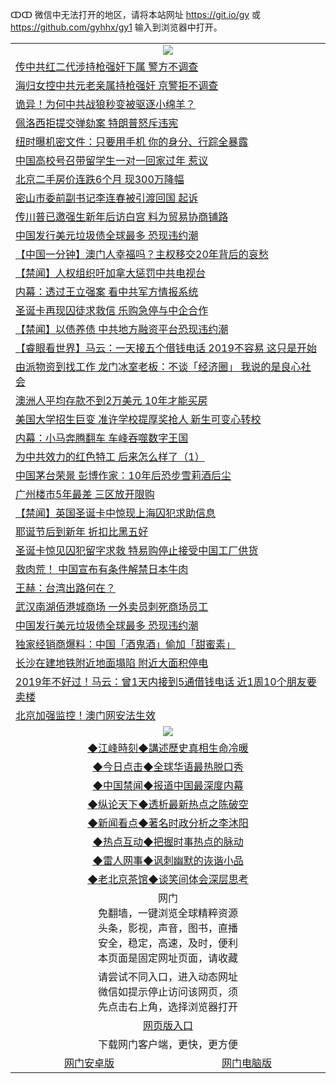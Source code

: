 ↀↀ 微信中无法打开的地区，请将本站网址 https://git.io/gy 或 https://github.com/gyhhx/gy1 输入到浏览器中打开。 

 <table>

  <tr>
    <td colspan="2" align=center><img src="https://cdn.jsdelivr.net/gh/gyoupiodf/im1/20190822-2.jpg"></td>
 </tr>
<tr><td colspan="2" align="left"><a href="https://xball.casa/oo.aspx?name=c1109872&key=eqxowaguscvmxdgc&from=gy">传中共红二代涉持枪强奸下属 警方不调查</a></td></tr>
<tr><td colspan="2" align="left"><a href="https://xball.casa/oo.aspx?name=c1109873&key=eqxowaguscvmxdgc&from=gy">海归女控中共元老亲属持枪强奸 京警拒不调查</a></td></tr>
<tr><td colspan="2" align="left"><a href="https://xball.casa/oo.aspx?name=c1109867&key=eqxowaguscvmxdgc&from=gy">诡异！为何中共战狼秒变被驱逐小绵羊？</a></td></tr>
<tr><td colspan="2" align="left"><a href="https://xball.casa/oo.aspx?name=c1109868&key=eqxowaguscvmxdgc&from=gy">佩洛西拒提交弹劾案 特朗普怒斥违宪</a></td></tr>
<tr><td colspan="2" align="left"><a href="https://xball.casa/oo.aspx?name=c1109861&key=eqxowaguscvmxdgc&from=gy">纽时曝机密文件：只要用手机 你的身分、行踪全暴露</a></td></tr>
<tr><td colspan="2" align="left"><a href="https://xball.casa/oo.aspx?name=c1109869&key=eqxowaguscvmxdgc&from=gy">中国高校号召带留学生一对一回家过年 惹议</a></td></tr>
<tr><td colspan="2" align="left"><a href="https://xball.casa/oo.aspx?name=c1109871&key=eqxowaguscvmxdgc&from=gy">北京二手房价连跌6个月 现300万降幅</a></td></tr>
<tr><td colspan="2" align="left"><a href="https://xball.casa/oo.aspx?name=c1109860&key=eqxowaguscvmxdgc&from=gy">密山市委前副书记李连春被引渡回国 起诉</a></td></tr>
<tr><td colspan="2" align="left"><a href="https://xball.casa/oo.aspx?name=c1109865&key=eqxowaguscvmxdgc&from=gy">传川普已邀强生新年后访白宫 料为贸易协商铺路</a></td></tr>
<tr><td colspan="2" align="left"><a href="https://xball.casa/oo.aspx?name=c1109870&key=eqxowaguscvmxdgc&from=gy">中国发行美元垃圾债全球最多 恐现违约潮</a></td></tr>
<tr><td colspan="2" align="left"><a href="https://xball.casa/oo.aspx?name=c1109834&key=eqxowaguscvmxdgc&from=gy">【中国一分钟】澳门人幸福吗？主权移交20年背后的哀愁</a></td></tr>
<tr><td colspan="2" align="left"><a href="https://xball.casa/oo.aspx?name=c1109875&key=eqxowaguscvmxdgc&from=gy">【禁闻】人权组织吁加拿大惩罚中共电视台</a></td></tr>
<tr><td colspan="2" align="left"><a href="https://xball.casa/oo.aspx?name=c1109853&key=eqxowaguscvmxdgc&from=gy">内幕：透过王立强案 看中共军方情报系统</a></td></tr>
<tr><td colspan="2" align="left"><a href="https://xball.casa/oo.aspx?name=c1109877&key=eqxowaguscvmxdgc&from=gy">圣诞卡再现囚徒求救信 乐购急停与中企合作</a></td></tr>
<tr><td colspan="2" align="left"><a href="https://xball.casa/oo.aspx?name=c1109874&key=eqxowaguscvmxdgc&from=gy">【禁闻】以债养债 中共地方融资平台恐现违约潮</a></td></tr>
<tr><td colspan="2" align="left"><a href="https://xball.casa/oo.aspx?name=c1109835&key=eqxowaguscvmxdgc&from=gy">【睿眼看世界】马云：一天接五个借钱电话 2019不容易 这只是开始</a></td></tr>
<tr><td colspan="2" align="left"><a href="https://xball.casa/oo.aspx?name=c1109862&key=eqxowaguscvmxdgc&from=gy">由派物资到找工作 龙门冰室老板：不谈「经济圈」 我说的是良心社会</a></td></tr>
<tr><td colspan="2" align="left"><a href="https://xball.casa/oo.aspx?name=c1109864&key=eqxowaguscvmxdgc&from=gy">澳洲人平均存款不到2万美元 10年才能买房</a></td></tr>
<tr><td colspan="2" align="left"><a href="https://xball.casa/oo.aspx?name=c1109866&key=eqxowaguscvmxdgc&from=gy">美国大学招生巨变 准许学校提厚奖抢人 新生可变心转校</a></td></tr>
<tr><td colspan="2" align="left"><a href="https://xball.casa/oo.aspx?name=c1109854&key=eqxowaguscvmxdgc&from=gy">内幕：小马奔腾翻车 车峰吞噬数字王国</a></td></tr>
<tr><td colspan="2" align="left"><a href="https://xball.casa/oo.aspx?name=c1109844&key=eqxowaguscvmxdgc&from=gy">为中共效力的红色特工 后来怎么样了（1）</a></td></tr>
<tr><td colspan="2" align="left"><a href="https://xball.casa/oo.aspx?name=c1109839&key=eqxowaguscvmxdgc&from=gy">中国茅台荣景 彭博作家：10年后恐步雪莉酒后尘</a></td></tr>
<tr><td colspan="2" align="left"><a href="https://xball.casa/oo.aspx?name=c1109858&key=eqxowaguscvmxdgc&from=gy">广州楼市5年最差 三区放开限购</a></td></tr>
<tr><td colspan="2" align="left"><a href="https://xball.casa/oo.aspx?name=c1109878&key=eqxowaguscvmxdgc&from=gy">【禁闻】英国圣诞卡中惊现上海囚犯求助信息</a></td></tr>
<tr><td colspan="2" align="left"><a href="https://xball.casa/oo.aspx?name=c1109863&key=eqxowaguscvmxdgc&from=gy">耶诞节后到新年 折扣比黑五好</a></td></tr>
<tr><td colspan="2" align="left"><a href="https://xball.casa/oo.aspx?name=c1109849&key=eqxowaguscvmxdgc&from=gy">圣诞卡惊见囚犯留字求救 特易购停止接受中国工厂供货</a></td></tr>
<tr><td colspan="2" align="left"><a href="https://xball.casa/oo.aspx?name=c1109840&key=eqxowaguscvmxdgc&from=gy">救肉荒！ 中国宣布有条件解禁日本牛肉</a></td></tr>
<tr><td colspan="2" align="left"><a href="https://xball.casa/oo.aspx?name=c1109843&key=eqxowaguscvmxdgc&from=gy">王赫：台湾出路何在？</a></td></tr>
<tr><td colspan="2" align="left"><a href="https://xball.casa/oo.aspx?name=c1109856&key=eqxowaguscvmxdgc&from=gy">武汉南湖佰港城商场 一外卖员刺死商场员工</a></td></tr>
<tr><td colspan="2" align="left"><a href="https://xball.casa/oo.aspx?name=c1109859&key=eqxowaguscvmxdgc&from=gy">中国发行美元垃圾债全球最多 恐现违约潮</a></td></tr>
<tr><td colspan="2" align="left"><a href="https://xball.casa/oo.aspx?name=c1109848&key=eqxowaguscvmxdgc&from=gy">独家经销商爆料：中国「酒鬼酒」偷加「甜蜜素」</a></td></tr>
<tr><td colspan="2" align="left"><a href="https://xball.casa/oo.aspx?name=c1109857&key=eqxowaguscvmxdgc&from=gy">长沙在建地铁附近地面塌陷 附近大面积停电</a></td></tr>
<tr><td colspan="2" align="left"><a href="https://xball.casa/oo.aspx?name=c1109845&key=eqxowaguscvmxdgc&from=gy">2019年不好过！马云：曾1天内接到5通借钱电话 近1周10个朋友要卖楼</a></td></tr>
<tr><td colspan="2" align="left"><a href="https://xball.casa/oo.aspx?name=c1109847&key=eqxowaguscvmxdgc&from=gy">北京加强监控！澳门网安法生效</a></td></tr>

 <tr>
   <td colspan="2" align=center><img src="https://cdn.jsdelivr.net/gh/gyoupiodf/im1/jf-1.jpg"></td>
  </tr>
   <tr>
   <td colspan="2" align=center> 
<a href="https://xball.casa/oo.aspx?name=c922850&key=eqxowaguscvmxdgc&from=gy&tag=9877">◆江峰時刻◆講述歷史真相生命冷暖</a><br/>
    </td>
  </tr>
   <tr>
   <td colspan="2" align=center> 
<a href="https://xball.casa/oo.aspx?name=c816850&key=eqxowaguscvmxdgc&from=gy&tag=9877">◆今日点击◆全球华语最热脱口秀</a><br/>
    </td>
  </tr>
  <tr>
  <td colspan="2" align=center>
<a href="https://xball.casa/oo.aspx?name=c816860&key=eqxowaguscvmxdgc&from=gy&tag=99733110">◆中国禁闻◆报道中国最深度内幕</a><br/>
   </tr>
  <tr>
     <td colspan="2" align=center>
<a href="https://xball.casa/oo.aspx?name=c816855&key=eqxowaguscvmxdgc&from=gy&tag=997110">◆纵论天下◆透析最新热点之陈破空</a><br/>
   </tr>
   <tr>
      <td colspan="2" align=center>
<a href="https://xball.casa/oo.aspx?name=c838308&key=eqxowaguscvmxdgc&from=gy&tag=9973110">◆新闻看点◆著名时政分析之李沐阳</a><br/>
   </tr>
   <tr>
     <td colspan="2" align=center>
<a href="https://xball.casa/oo.aspx?name=c816852&key=eqxowaguscvmxdgc&from=gy&tag=9733110">◆热点互动◆把握时事热点的脉动</a><br/>
   </tr>
   <tr>
      <td colspan="2" align=center>
<a href="https://xball.casa/oo.aspx?name=c816694&key=eqxowaguscvmxdgc&from=gy&tag=93310">◆雷人网事◆讽刺幽默的诙谐小品</a><br/>
   </tr>
   <tr>
    <td colspan="2" align=center>
<a href="https://xball.casa/oo.aspx?name=c816650&key=eqxowaguscvmxdgc&from=gy&tag=9973110">◆老北京茶馆◆谈笑间体会深层思考</a><br/>
   </tr>
<tr>
    <td colspan="2" align="center">网门<br/>免翻墙，一键浏览全球精粹资源<br/>头条，影视，声音，图书，直播<br/>安全，稳定，高速，及时，便利<br/>本页面是固定网址页面，请收藏</td>
  <tr>
  <tr>
    <td colspan="2" align="center">请尝试不同入口，进入动态网址<br/>微信如提示停止访问该网页，须<br/>先点击右上角，选择浏览器打开</td>
  <tr>
  <tr>
    <td colspan="2" align="center"><a href="https://cdn.statically.io/gh/otiny/up/master/show001.htm">网页版入口</a></td>
  </tr>
  <tr>
    <td colspan="2" align="center">下载网门客户端，更快，更方便</td>
  <tr>
  <tr>
    <td align="center"><a href="https://raw.githubusercontent.com/opipe/up/master/oGatea.apk">网门安卓版</a></td>
    <td align="center"><a href="https://raw.githubusercontent.com/opipe/up/master/oGate.zip">网门电脑版</a></td>
  </tr>

</table>

